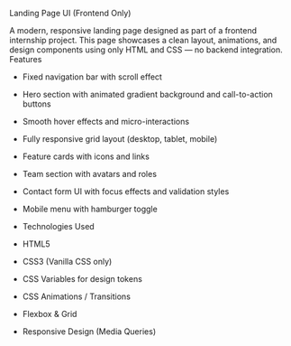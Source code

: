  Landing Page UI (Frontend Only)
 
A modern, responsive landing page designed as part of a frontend internship project. This page showcases a clean layout, animations, and design components using only HTML and CSS — no backend integration.
 Features

-  Fixed navigation bar with scroll effect
-  Hero section with animated gradient background and call-to-action buttons
-  Smooth hover effects and micro-interactions
-  Fully responsive grid layout (desktop, tablet, mobile)
-  Feature cards with icons and links
-  Team section with avatars and roles
-  Contact form UI with focus effects and validation styles
-  Mobile menu with hamburger toggle
-  
  Technologies Used

- HTML5
- CSS3 (Vanilla CSS only)
- CSS Variables for design tokens
- CSS Animations / Transitions
- Flexbox & Grid
- Responsive Design (Media Queries)


